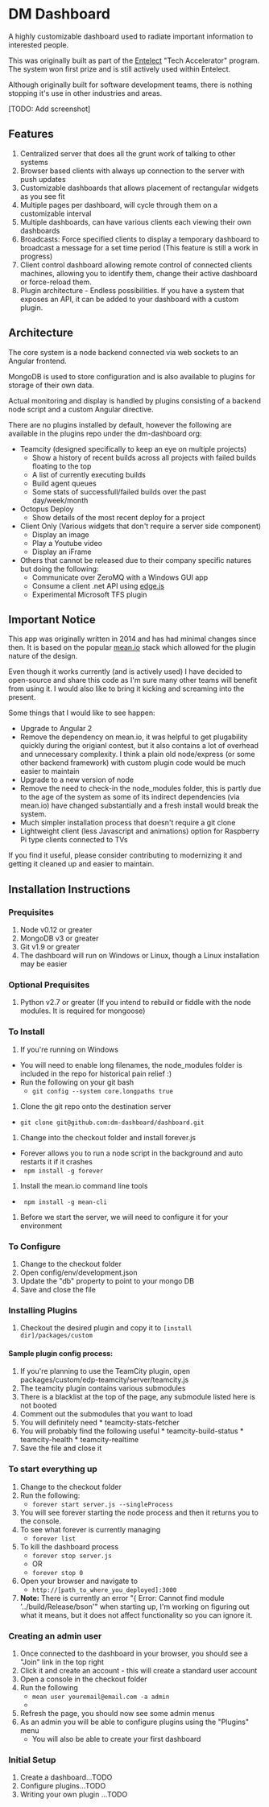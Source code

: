 # DM Dashboard

A highly customizable dashboard used to radiate important information to interested people.

This was originally built as part of the [Entelect](http://www.entelect.co.za) "Tech Accelerator" program. The system won first prize and is still actively used within Entelect.

Although originally built for software development teams, there is nothing stopping it's use in other industries and areas.

[TODO: Add screenshot]

## Features

1. Centralized server that does all the grunt work of talking to other systems
2. Browser based clients with always up connection to the server with push updates
2. Customizable dashboards that allows placement of rectangular widgets as you see fit
2. Multiple pages per dashboard, will cycle through them on a customizable interval
3. Multiple dashboards, can have various clients each viewing their own dashboards
4. Broadcasts: Force specified clients to display a temporary dashboard to broadcast a message for a set time period (This feature is still a work in progress)
5. Client control dashboard allowing remote control of connected clients machines, allowing you to identify them, change their active dashboard or force-reload them.
6. Plugin architecture - Endless possibilities. If you have a system that exposes an API, it can be added to your dashboard with a custom plugin.

## Architecture

The core system is a node backend connected via web sockets to an Angular frontend. 

MongoDB is used to store configuration and is also available to plugins for storage of their own data.

Actual monitoring and display is handled by plugins consisting of a backend node script and a custom Angular directive.

There are no plugins installed by default, however the following are available in the plugins repo under the dm-dashboard org:
* Teamcity (designed specifically to keep an eye on multiple projects)
    * Show a history of recent builds across all projects with failed builds floating to the top
    * A list of currently executing builds
    * Build agent queues
    * Some stats of successfull/failed builds over the past day/week/month
* Octopus Deploy
    * Show details of the most recent deploy for a project
* Client Only (Various widgets that don't require a server side component) 
    *  Display an image
    *  Play a Youtube video
    *  Display an iFrame
*  Others that cannot be released due to their company specific natures but doing the following:
    * Communicate over ZeroMQ with a Windows GUI app
    * Consume a client .net API using [edge.js](http://tjanczuk.github.io/edge/)
    * Experimental Microsoft TFS plugin

## Important Notice

This app was originally written in 2014 and has had minimal changes since then. 
It is based on the popular [mean.io](http://mean.io) stack which allowed for the plugin nature of the design.

Even though it works currently (and is actively used) I have decided to open-source and share this code as I'm sure many other teams will benefit from using it. I would also like to bring it kicking and screaming into the present. 

Some things that I would like to see happen:
- Upgrade to Angular 2
- Remove the dependency on mean.io, it was helpful to get plugability quickly during the origianl contest, but it also contains a lot of overhead and unnecessary complexity. I think a plain old node/express (or some other backend framework) with custom plugin code would be much easier to maintain
- Upgrade to a new version of node
- Remove the need to check-in the node_modules folder, this is partly due to the age of the system as some of its indirect dependencies (via mean.io) have changed substantially and a fresh install would break the system.
- Much simpler installation process that doesn't require a git clone
- Lightweight client (less Javascript and animations) option for Raspberry Pi type clients connected to TVs 


If you find it useful, please consider contributing to modernizing it and getting it cleaned up and easier to maintain.

## Installation Instructions

### Prequisites
1. Node v0.12 or greater
1. MongoDB v3 or greater
1. Git v1.9 or greater
1. The dashboard will run on Windows or Linux, though a Linux installation may be easier

### Optional Prequisites
1. Python v2.7 or greater (If you intend to rebuild or fiddle with the node modules. It is required for mongoose)

### To Install
1. If you're running on Windows
  * You will need to enable long filenames, the node_modules folder is included in the repo for historical pain relief :)
  * Run the following on your git bash
    * ``` git config --system core.longpaths true ```
1. Clone the git repo onto the destination server
  * ``` git clone git@github.com:dm-dashboard/dashboard.git ```
1. Change into the checkout folder and install forever.js
  * Forever allows you to run a node script in the background and auto restarts it if it crashes
  * ``` npm install -g forever```
1. Install the mean.io command line tools
  * ``` npm install -g mean-cli```
1. Before we start the server, we will need to configure it for your environment

### To Configure
1. Change to the checkout folder
1. Open config/env/development.json
  1. Update the "db" property to point to your mongo DB
  1. Save and close the file

### Installing Plugins
1. Checkout the desired plugin and copy it to
```[install dir]/packages/custom  ```

#### Sample plugin config process:
1. If you're planning to use the TeamCity plugin, open packages/custom/edp-teamcity/server/teamcity.js
  1. The teamcity plugin contains various submodules
  1. There is a blacklist at the top of the page, any submodule listed here is not booted
  1. Comment out the submodules that you want to load
  1. You will definitely need
    * teamcity-stats-fetcher
  1. You will probably find the following useful
    * teamcity-build-status
    * teamcity-health
    * teamcity-realtime
  1. Save the file and close it
  
### To start everything up
1. Change to the checkout folder
1. Run the following:
    * ```forever start server.js --singleProcess``` 
1. You will see forever starting the node process and then it returns you to the console.
1. To see what forever is currently managing
    * ```forever list```
1. To kill the dashboard process
    * ```forever stop server.js```
    * OR
    * ```forever stop 0```  
1. Open your browser and navigate to 
    * ```http://[path_to_where_you_deployed]:3000```     
1. **Note:** There is currently an error "{ Error: Cannot find module '../build/Release/bson'" when starting up, I'm working on figuring out what it means, but it does not affect functionality so you can ignore it.
  
### Creating an admin user

1. Once connected to the dashboard in your browser, you should see a "Join" link in the top right
1. Click it and create an account - this will create a standard user account
1. Open a console in the checkout folder
1. Run the following
    * ```mean user youremail@email.com -a admin```
    * 
1. Refresh the page, you should now see some admin menus
2. As an admin you will be able to configure plugins using the "Plugins" menu
    * You will also be able to create your first dashboard

### Initial Setup
1. Create a dashboard...TODO
1. Configure plugins...TODO
2. Writing your own plugin ...TODO

